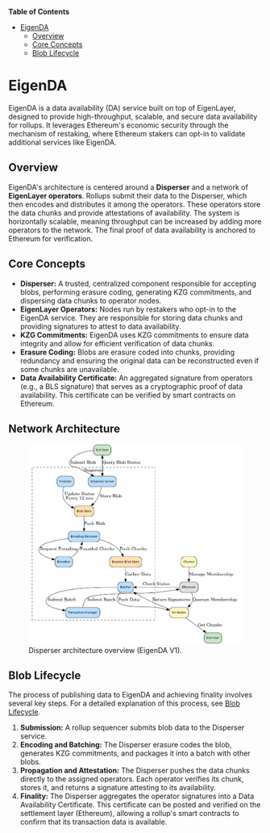 <!-- START doctoc generated TOC please keep comment here to allow auto update -->
<!-- DON'T EDIT THIS SECTION, INSTEAD RE-RUN doctoc TO UPDATE -->
**Table of Contents**

- [EigenDA](#eigenda)
  - [Overview](#overview)
  - [Core Concepts](#core-concepts)
  - [Blob Lifecycle](#blob-lifecycle)

<!-- END doctoc generated TOC please keep comment here to allow auto update -->

# EigenDA

EigenDA is a data availability (DA) service built on top of EigenLayer, designed to provide high-throughput, scalable, and secure data availability for rollups. It leverages Ethereum's economic security through the mechanism of restaking, where Ethereum stakers can opt-in to validate additional services like EigenDA.

## Overview

EigenDA's architecture is centered around a **Disperser** and a network of **EigenLayer operators**. Rollups submit their data to the Disperser, which then encodes and distributes it among the operators. These operators store the data chunks and provide attestations of availability. The system is horizontally scalable, meaning throughput can be increased by adding more operators to the network. The final proof of data availability is anchored to Ethereum for verification.

## Core Concepts

- **Disperser:** A trusted, centralized component responsible for accepting blobs, performing erasure coding, generating KZG commitments, and dispersing data chunks to operator nodes.
- **EigenLayer Operators:** Nodes run by restakers who opt-in to the EigenDA service. They are responsible for storing data chunks and providing signatures to attest to data availability.
- **KZG Commitments:** EigenDA uses KZG commitments to ensure data integrity and allow for efficient verification of data chunks.
- **Erasure Coding:** Blobs are erasure coded into chunks, providing redundancy and ensuring the original data can be reconstructed even if some chunks are unavailable.
- **Data Availability Certificate:** An aggregated signature from operators (e.g., a BLS signature) that serves as a cryptographic proof of data availability. This certificate can be verified by smart contracts on Ethereum.

## Network Architecture

<figure>
 <img src="../../../static/assets/disperser_architecture.png" alt="Disperser architecture"> 
    <figcaption>Disperser architecture overview (EigenDA V1).</figcaption>
</figure>

## Blob Lifecycle

The process of publishing data to EigenDA and achieving finality involves several key steps. For a detailed explanation of this process, see [Blob Lifecycle](./blob_lifecycle.md).

1.  **Submission:** A rollup sequencer submits blob data to the Disperser service.
2.  **Encoding and Batching:** The Disperser erasure codes the blob, generates KZG commitments, and packages it into a batch with other blobs.
3.  **Propagation and Attestation:** The Disperser pushes the data chunks directly to the assigned operators. Each operator verifies its chunk, stores it, and returns a signature attesting to its availability.
4.  **Finality:** The Disperser aggregates the operator signatures into a Data Availability Certificate. This certificate can be posted and verified on the settlement layer (Ethereum), allowing a rollup's smart contracts to confirm that its transaction data is available.
